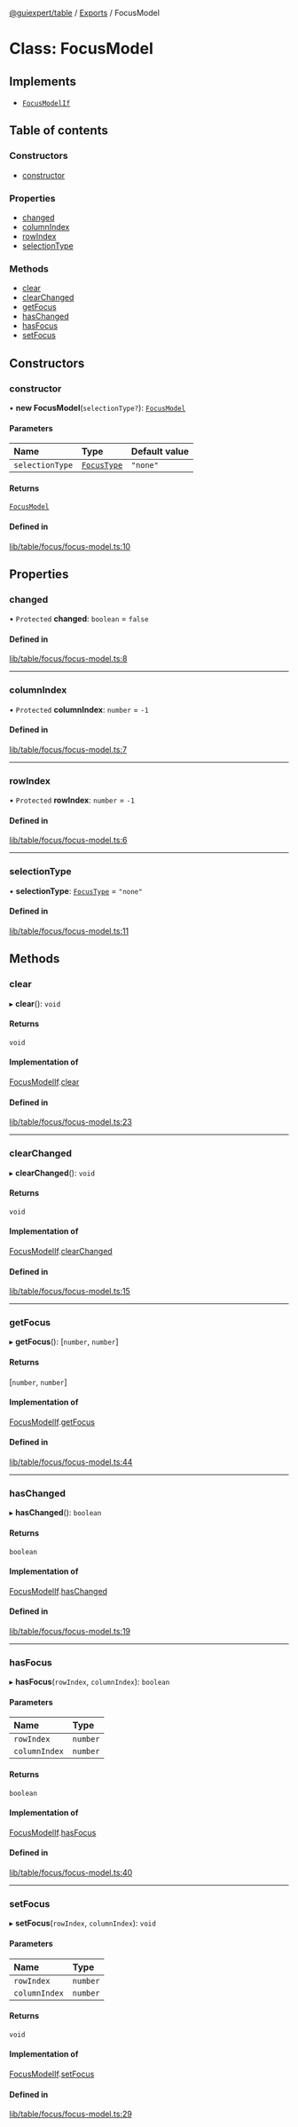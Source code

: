 [@guiexpert/table](../README.md) / [Exports](../modules.md) / FocusModel

# Class: FocusModel

## Implements

- [`FocusModelIf`](../interfaces/FocusModelIf.md)

## Table of contents

### Constructors

- [constructor](FocusModel.md#constructor)

### Properties

- [changed](FocusModel.md#changed)
- [columnIndex](FocusModel.md#columnindex)
- [rowIndex](FocusModel.md#rowindex)
- [selectionType](FocusModel.md#selectiontype)

### Methods

- [clear](FocusModel.md#clear)
- [clearChanged](FocusModel.md#clearchanged)
- [getFocus](FocusModel.md#getfocus)
- [hasChanged](FocusModel.md#haschanged)
- [hasFocus](FocusModel.md#hasfocus)
- [setFocus](FocusModel.md#setfocus)

## Constructors

### constructor

• **new FocusModel**(`selectionType?`): [`FocusModel`](FocusModel.md)

#### Parameters

| Name | Type | Default value |
| :------ | :------ | :------ |
| `selectionType` | [`FocusType`](../modules.md#focustype) | `"none"` |

#### Returns

[`FocusModel`](FocusModel.md)

#### Defined in

[lib/table/focus/focus-model.ts:10](https://github.com/guiexperttable/ge-table/blob/65066c0/libs/table/src/lib/table/focus/focus-model.ts#L10)

## Properties

### changed

• `Protected` **changed**: `boolean` = `false`

#### Defined in

[lib/table/focus/focus-model.ts:8](https://github.com/guiexperttable/ge-table/blob/65066c0/libs/table/src/lib/table/focus/focus-model.ts#L8)

___

### columnIndex

• `Protected` **columnIndex**: `number` = `-1`

#### Defined in

[lib/table/focus/focus-model.ts:7](https://github.com/guiexperttable/ge-table/blob/65066c0/libs/table/src/lib/table/focus/focus-model.ts#L7)

___

### rowIndex

• `Protected` **rowIndex**: `number` = `-1`

#### Defined in

[lib/table/focus/focus-model.ts:6](https://github.com/guiexperttable/ge-table/blob/65066c0/libs/table/src/lib/table/focus/focus-model.ts#L6)

___

### selectionType

• **selectionType**: [`FocusType`](../modules.md#focustype) = `"none"`

#### Defined in

[lib/table/focus/focus-model.ts:11](https://github.com/guiexperttable/ge-table/blob/65066c0/libs/table/src/lib/table/focus/focus-model.ts#L11)

## Methods

### clear

▸ **clear**(): `void`

#### Returns

`void`

#### Implementation of

[FocusModelIf](../interfaces/FocusModelIf.md).[clear](../interfaces/FocusModelIf.md#clear)

#### Defined in

[lib/table/focus/focus-model.ts:23](https://github.com/guiexperttable/ge-table/blob/65066c0/libs/table/src/lib/table/focus/focus-model.ts#L23)

___

### clearChanged

▸ **clearChanged**(): `void`

#### Returns

`void`

#### Implementation of

[FocusModelIf](../interfaces/FocusModelIf.md).[clearChanged](../interfaces/FocusModelIf.md#clearchanged)

#### Defined in

[lib/table/focus/focus-model.ts:15](https://github.com/guiexperttable/ge-table/blob/65066c0/libs/table/src/lib/table/focus/focus-model.ts#L15)

___

### getFocus

▸ **getFocus**(): [`number`, `number`]

#### Returns

[`number`, `number`]

#### Implementation of

[FocusModelIf](../interfaces/FocusModelIf.md).[getFocus](../interfaces/FocusModelIf.md#getfocus)

#### Defined in

[lib/table/focus/focus-model.ts:44](https://github.com/guiexperttable/ge-table/blob/65066c0/libs/table/src/lib/table/focus/focus-model.ts#L44)

___

### hasChanged

▸ **hasChanged**(): `boolean`

#### Returns

`boolean`

#### Implementation of

[FocusModelIf](../interfaces/FocusModelIf.md).[hasChanged](../interfaces/FocusModelIf.md#haschanged)

#### Defined in

[lib/table/focus/focus-model.ts:19](https://github.com/guiexperttable/ge-table/blob/65066c0/libs/table/src/lib/table/focus/focus-model.ts#L19)

___

### hasFocus

▸ **hasFocus**(`rowIndex`, `columnIndex`): `boolean`

#### Parameters

| Name | Type |
| :------ | :------ |
| `rowIndex` | `number` |
| `columnIndex` | `number` |

#### Returns

`boolean`

#### Implementation of

[FocusModelIf](../interfaces/FocusModelIf.md).[hasFocus](../interfaces/FocusModelIf.md#hasfocus)

#### Defined in

[lib/table/focus/focus-model.ts:40](https://github.com/guiexperttable/ge-table/blob/65066c0/libs/table/src/lib/table/focus/focus-model.ts#L40)

___

### setFocus

▸ **setFocus**(`rowIndex`, `columnIndex`): `void`

#### Parameters

| Name | Type |
| :------ | :------ |
| `rowIndex` | `number` |
| `columnIndex` | `number` |

#### Returns

`void`

#### Implementation of

[FocusModelIf](../interfaces/FocusModelIf.md).[setFocus](../interfaces/FocusModelIf.md#setfocus)

#### Defined in

[lib/table/focus/focus-model.ts:29](https://github.com/guiexperttable/ge-table/blob/65066c0/libs/table/src/lib/table/focus/focus-model.ts#L29)
